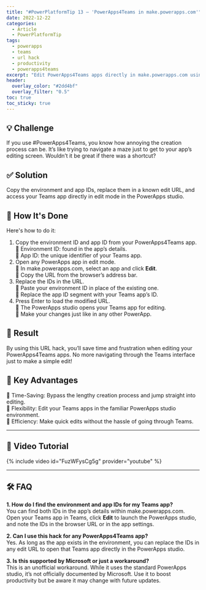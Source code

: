 ```yaml
---
title: "#PowerPlatformTip 13 – 'PowerApps4Teams in make.powerapps.com'"
date: 2022-12-22
categories:
  - Article
  - PowerPlatformTip
tags:
  - powerapps
  - teams
  - url hack
  - productivity
  - powerapps4teams
excerpt: "Edit PowerApps4Teams apps directly in make.powerapps.com using a URL hack. Save time and boost productivity by bypassing the standard Teams creation process."
header:
  overlay_color: "#2dd4bf"
  overlay_filter: "0.5"
toc: true
toc_sticky: true
---
```


## 💡 Challenge
If you use #PowerApps4Teams, you know how annoying the creation process can be. It’s like trying to navigate a maze just to get to your app’s editing screen. Wouldn’t it be great if there was a shortcut?

## ✅ Solution
Copy the environment and app IDs, replace them in a known edit URL, and access your Teams app directly in edit mode in the PowerApps studio.

## 🔧 How It's Done
Here's how to do it:
1. Copy the environment ID and app ID from your PowerApps4Teams app.  
   🔸 Environment ID: found in the app’s details.  
   🔸 App ID: the unique identifier of your Teams app.  
2. Open any PowerApps app in edit mode.  
   🔸 In make.powerapps.com, select an app and click **Edit**.  
   🔸 Copy the URL from the browser’s address bar.  
3. Replace the IDs in the URL.  
   🔸 Paste your environment ID in place of the existing one.  
   🔸 Replace the app ID segment with your Teams app’s ID.  
4. Press Enter to load the modified URL.  
   🔸 The PowerApps studio opens your Teams app for editing.  
   🔸 Make your changes just like in any other PowerApp.

## 🎉 Result
By using this URL hack, you’ll save time and frustration when editing your PowerApps4Teams apps. No more navigating through the Teams interface just to make a simple edit!

## 🌟 Key Advantages
🔸 Time-Saving: Bypass the lengthy creation process and jump straight into editing.  
🔸 Flexibility: Edit your Teams apps in the familiar PowerApps studio environment.  
🔸 Efficiency: Make quick edits without the hassle of going through Teams.

---

## 🎥 Video Tutorial
{% include video id="FuzWFysCg5g" provider="youtube" %}

---

## 🛠️ FAQ
**1. How do I find the environment and app IDs for my Teams app?**  
You can find both IDs in the app’s details within make.powerapps.com. Open your Teams app in Teams, click **Edit** to launch the PowerApps studio, and note the IDs in the browser URL or in the app settings.

**2. Can I use this hack for any PowerApps4Teams app?**  
Yes. As long as the app exists in the environment, you can replace the IDs in any edit URL to open that Teams app directly in the PowerApps studio.

**3. Is this supported by Microsoft or just a workaround?**  
This is an unofficial workaround. While it uses the standard PowerApps studio, it’s not officially documented by Microsoft. Use it to boost productivity but be aware it may change with future updates.
